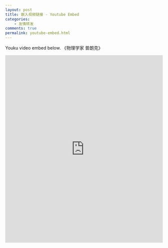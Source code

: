 ```yaml
---
layout: post
title: 嵌入视频链接 - Youtube Embed
categories:
    - 友情转发
comments: true
permalink: youtube-embed.html
---
```



Youku video embed below. 《物理学家 普朗克》

<iframe style="width: 100%; height: 600px;" src="http://player.youku.com/embed/XMzIyMjE1MDg1Ng==?controls=0&amp;showinfo=0" frameborder="0" allowfullscreen></iframe>
